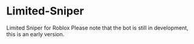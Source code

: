 # Limited-Sniper
Limited Sniper for Roblox
Please note that the bot is still in development, this is an early version.
